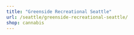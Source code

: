 ```yaml
---
title: "Greenside Recreational Seattle"
url: /seattle/greenside-recreational-seattle/
shop: cannabis
---
```

